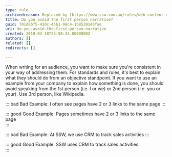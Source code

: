 ```yaml
---
type: rule
archivedreason: Replaced by [https://www.ssw.com.au/rules/web-content-do-you-write-in-the-newsreader-and-eye-witness-style](/rules/web-content-do-you-write-in-the-newsreader-and-eye-witness-style)
title: Do you avoid the first person narrative?
guid: 701d8bf5-410c-45b1-99c4-1b8530145fae
uri: do-you-avoid-the-first-person-narrative
created: 2010-03-18T23:58:34.0000000Z
authors: []
related: []
redirects: []

---
```


When writing for an audience, you want to make sure you're consistent in your way of addressing them. For standards and rules, it's best to explain what they should do from an objective standpoint.
 If you want to use an example from your company to explain how something is done, you should avoid speaking from the 1st person (i.e. I or we) or 2nd person (i.e. you or your). Use 3rd person, like Wikipedia.

<!--endintro-->

::: bad
Bad Example: I often see pages have 2 or 3 links to the same page
:::

::: good
Good Example: Pages sometimes have 2 or 3 links to the same page  
:::

::: bad
Bad Example: At SSW, we use CRM to track sales activities
:::

::: good
Good Example: SSW uses CRM to track sales activities  
:::
